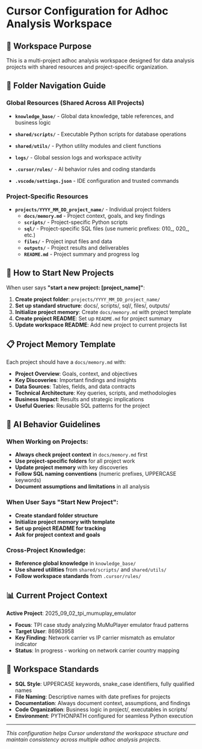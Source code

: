 # Cursor Configuration for Adhoc Analysis Workspace

## 🎯 Workspace Purpose
This is a multi-project adhoc analysis workspace designed for data analysis projects with shared resources and project-specific organization.

## 📁 Folder Navigation Guide

### Global Resources (Shared Across All Projects)
- **`knowledge_base/`** - Global data knowledge, table references, and business logic
- **`shared/scripts/`** - Executable Python scripts for database operations
- **`shared/utils/`** - Python utility modules and client functions
- **`logs/`** - Global session logs and workspace activity

- **`.cursor/rules/`** - AI behavior rules and coding standards
- **`.vscode/settings.json`** - IDE configuration and trusted commands

### Project-Specific Resources
- **`projects/YYYY_MM_DD_project_name/`** - Individual project folders
  - **`docs/memory.md`** - Project context, goals, and key findings
  - **`scripts/`** - Project-specific Python scripts
  - **`sql/`** - Project-specific SQL files (use numeric prefixes: 010_, 020_, etc.)
  - **`files/`** - Project input files and data
  - **`outputs/`** - Project results and deliverables
  - **`README.md`** - Project summary and progress log

## 🚀 How to Start New Projects

When user says **"start a new project: [project_name]"**:

1. **Create project folder**: `projects/YYYY_MM_DD_project_name/`
2. **Set up standard structure**: docs/, scripts/, sql/, files/, outputs/
3. **Initialize project memory**: Create `docs/memory.md` with project template
4. **Create project README**: Set up `README.md` for project summary
5. **Update workspace README**: Add new project to current projects list

## 📋 Project Memory Template

Each project should have a `docs/memory.md` with:
- **Project Overview**: Goals, context, and objectives
- **Key Discoveries**: Important findings and insights
- **Data Sources**: Tables, fields, and data contracts
- **Technical Architecture**: Key queries, scripts, and methodologies
- **Business Impact**: Results and strategic implications
- **Useful Queries**: Reusable SQL patterns for the project

## 🔧 AI Behavior Guidelines

### When Working on Projects:
- **Always check project context** in `docs/memory.md` first
- **Use project-specific folders** for all project work
- **Update project memory** with key discoveries
- **Follow SQL naming conventions** (numeric prefixes, UPPERCASE keywords)
- **Document assumptions and limitations** in all analysis

### When User Says "Start New Project":
- **Create standard folder structure**
- **Initialize project memory with template**
- **Set up project README for tracking**
- **Ask for project context and goals**

### Cross-Project Knowledge:
- **Reference global knowledge** in `knowledge_base/`
- **Use shared utilities** from `shared/scripts/` and `shared/utils/`
- **Follow workspace standards** from `.cursor/rules/`

## 📊 Current Project Context

**Active Project**: 2025_09_02_tpi_mumuplay_emulator
- **Focus**: TPI case study analyzing MuMuPlayer emulator fraud patterns
- **Target User**: 86963958
- **Key Finding**: Network carrier vs IP carrier mismatch as emulator indicator
- **Status**: In progress - working on network carrier country mapping

## 🎯 Workspace Standards

- **SQL Style**: UPPERCASE keywords, snake_case identifiers, fully qualified names
- **File Naming**: Descriptive names with date prefixes for projects
- **Documentation**: Always document context, assumptions, and findings
- **Code Organization**: Business logic in project/, executables in scripts/
- **Environment**: PYTHONPATH configured for seamless Python execution

---

*This configuration helps Cursor understand the workspace structure and maintain consistency across multiple adhoc analysis projects.*
